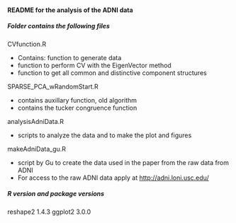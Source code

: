 #### README for the analysis of the ADNI data 

##### Folder contains the following files

CVfunction.R

- Contains: function to generate data
- function to perform CV with the EigenVector method
- function to get all common and distinctive component structures

SPARSE_PCA_wRandomStart.R

- contains auxillary function, old algorithm
- contains the tucker congruence function

analysisAdniData.R

- scripts to analyze the data and to make the plot and figures

makeAdniData_gu.R

- script by Gu to create the data used in the paper from the raw data from ADNI  
- For access to the raw ADNI data apply at http://adni.loni.usc.edu/ 


##### R version and package versions

reshape2 1.4.3
ggplot2 3.0.0



